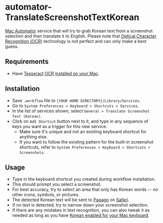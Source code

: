 # automator-TranslateScreenshotTextKorean
[Mac Automator](https://support.apple.com/en-mt/guide/automator/welcome/mac) service that will try to grab Korean text from a screenshot selection and then translate it to English.  Please note that [Optical Character Recognition (OCR)](https://en.wikipedia.org/wiki/Optical_character_recognition) technology is not perfect and can only make a best guess. 

## Requirements
- Have [Tesseract](https://github.com/tesseract-ocr/tesseract) [OCR](https://en.wikipedia.org/wiki/Optical_character_recognition) [installed on your Mac](https://www.oreilly.com/library/view/building-computer-vision/9781838644673/95de5b35-436b-4668-8ca2-44970a6e2924.xhtml).  

## Installation
- Save `.workflow` file to `{YOUR HOME DIRECTORY}/Library/Services`.
- Go to `System Preferences > Keyboard > Shortcuts > Services`.
- In the list of services shown, select `General > Translate Screenshot Text (Korean)`.
- Click on `Add Shortcut` button next to it, and type in any sequence of keys you want as a trigger for this new service.
  - Make sure it's unique and not an existing keyboard shortcut for anything else.
  - If you want to follow the existing pattern for the built-in screenshot shortcuts, refer to `System Preferences > Keyboard > Shortcuts > Screenshots`.

## Usage
- Type in the keyboard shortcut you created during workflow installation.
- This should prompt you select a screenshot.
- For best accuracy, try to select an area that only has Korean words -- no other icons, symbols, or pictures.
- The detected Korean text will be sent to [Papago](https://papago.naver.com/) on [Safari](https://www.apple.com/safari/).
- If no text is detected, try to narrow down your screenshot selection.
- If there are any mistakes in text recognition, you can also tweak it as needed as long as you have [Korean enabled for your Mac keyboard](https://support.apple.com/en-mt/guide/korean-input-method/welcome/mac).
